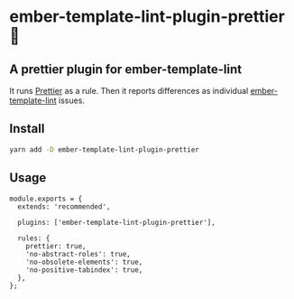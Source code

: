 # ember-template-lint-plugin-prettier 👋

## A prettier plugin for ember-template-lint

It runs [Prettier](https://github.com/prettier/prettier) as a rule. Then it reports differences as individual [ember-template-lint](https://github.com/ember-template-lint/ember-template-lint) issues.

## Install

```sh
yarn add -D ember-template-lint-plugin-prettier
```

## Usage

```
module.exports = {
  extends: 'recommended',

  plugins: ['ember-template-lint-plugin-prettier'],

  rules: {
    prettier: true,
    'no-abstract-roles': true,
    'no-obsolete-elements': true,
    'no-positive-tabindex': true,
  },
};
```
